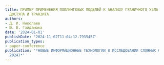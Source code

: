 ```yaml
---
title: ПРИМЕР ПРИМЕНЕНИЯ ПОЛЛИНГОВЫХ МОДЕЛЕЙ К АНАЛИЗУ ГРАНИЧНОГО УЗЛА СЕТИ ИНТЕГРИРОВАННОГО
  ДОСТУПА И ТРАНЗИТА
authors:
- Д. И. Николаев
- Ю. В. Гайдамака
date: '2024-01-01'
publishDate: '2024-11-02T11:04:12.793545Z'
publication_types:
- paper-conference
publication: '*НОВЫЕ ИНФОРМАЦИОННЫЕ ТЕХНОЛОГИИ В ИССЛЕДОВАНИИ СЛОЖНЫХ СТРУКТУР (ICAM
  2024)*'
---
```

